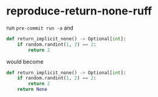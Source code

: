 # reproduce-return-none-ruff


run `pre-commit run -a`
and 
```python
def return_implicit_none() -> Optional[int]:
    if random.randint(1, 2) == 2:
        return 2
```
would become
```python
def return_implicit_none() -> Optional[int]:
    if random.randint(1, 2) == 2:
        return 2
    return None
```